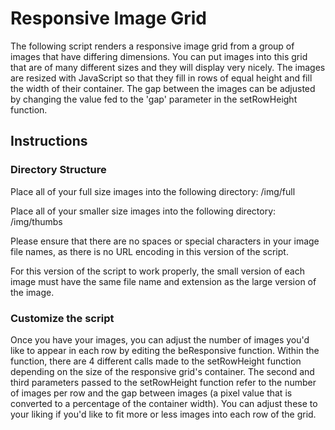 # Responsive Image Grid

The following script renders a responsive image grid from a group of images that have differing dimensions.  You can put images into this grid that are of many different sizes and they will display very nicely.  The images are resized with JavaScript so that they fill in rows of equal height and fill the width of their container.  The gap between the images can be adjusted by changing the value fed to the 'gap' parameter in the setRowHeight function.


## Instructions

### Directory Structure

Place all of your full size images into the following directory: /img/full

Place all of your smaller size images into the following directory: /img/thumbs

Please ensure that there are no spaces or special characters in your image file names, as there is no URL encoding in this version of the script.

For this version of the script to work properly, the small version of each image must have the same file name and extension as the large version of the image. 

### Customize the script

Once you have your images, you can adjust the number of images you'd like to appear in each row by editing the beResponsive function.  Within the function, there are 4 different calls made to the setRowHeight function depending on the size of the responsive grid's container.  The second and third parameters passed to the setRowHeight function refer to the number of images per row and the gap between images (a pixel value that is converted to a percentage of the container width).  You can adjust these to your liking if you'd like to fit more or less images into each row of the grid.
